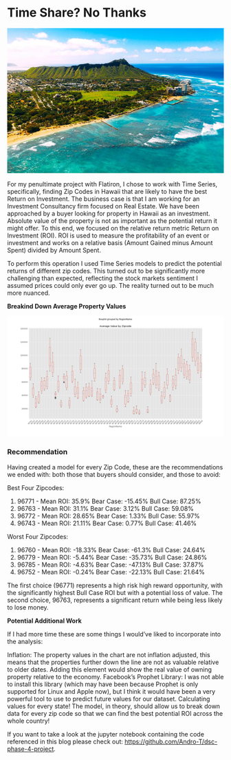 # Time Share? No Thanks

<img src='https://github.com/Andro-T/dsc-phase-4-project/blob/main/images/Oahu.jpg'>

For my penultimate project with Flatiron, I chose to work with Time Series, specifically, finding Zip Codes in Hawaii that are likely to have the best Return on Investment. The business case is that I am working for an Investment Consultancy firm focused on Real Estate. We have been approached by a buyer looking for property in Hawaii as an investment. Absolute value of the property is not as important as the potential return it might offer. To this end, we focused on the relative return metric Return on Investment (ROI). ROI is used to measure the profitability of an event or investment and works on a relative basis (Amount Gained minus Amount Spent) divided by Amount Spent.

To perform this operation I used Time Series models to predict the potential returns of different zip codes. This turned out to be significantly more challenging than expected, reflecting the stock markets sentiment I assumed prices could only ever go up. The reality turned out to be much more nuanced. 

**Breakind Down Average Property Values**

<img src='https://github.com/Andro-T/dsc-phase-4-project/blob/main/images/boxplot.png'>




### Recommendation

Having created a model for every Zip Code, these are the recommendations we ended with: both those that buyers should consider, and those to avoid: 

Best Four Zipcodes:
1. 96771 - Mean ROI: 35.9%	Bear Case: -15.45%	Bull Case: 87.25%
2. 96763 - Mean ROI: 31.1%	Bear Case: 3.12%	Bull Case: 59.08%
3. 96772 - Mean ROI: 28.65%	Bear Case: 1.33%	Bull Case: 55.97%
4. 96743 - Mean ROI: 21.11%	Bear Case: 0.77%	Bull Case: 41.46%

Worst Four Zipcodes:
1. 96760 - Mean ROI: -18.33%	Bear Case: -61.3%	Bull Case: 24.64%
2. 96779 - Mean ROI: -5.44%	Bear Case: -35.73%	Bull Case: 24.86%
3. 96785 - Mean ROI: -4.63%	Bear Case: -47.13%	Bull Case: 37.87%
4. 96752 - Mean ROI: -0.24%	Bear Case: -22.13%	Bull Case: 21.64%


The first choice (96771) represents a high risk high reward opportunity, with the significantly highest Bull Case ROI but with a potential loss of value. The second choice, 96763, represents a significant return while being less likely to lose money. 

**Potential Additional Work**

If I had more time these are some things I would’ve liked to incorporate into the analysis:

Inflation: The property values in the chart are not inflation adjusted, this means that the properties further down the line are not as valuable relative to older dates. Adding this element would show the real value of owning property relative to the economy. 
Facebook’s Prophet Library: I was not able to install this library (which may have been because Prophet is only supported for Linux and Apple now), but I think it would have been a very powerful tool to use to predict future values for our dataset. 
Calculating values for every state! The model, in theory, should allow us to break down data for every zip code so that we can find the best potential ROI across the whole country!

If you want to take a look at the jupyter notebook containing the code referenced in this blog please check out: https://github.com/Andro-T/dsc-phase-4-project.
